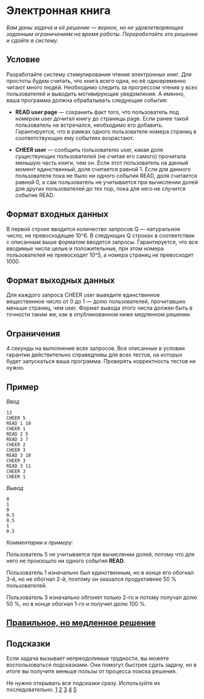 # Электронная книга

*Вам даны задача и её решение — верное, но не удовлетворяющее заданным ограничениям на время работы.
Переработайте это решение и сдайте в систему.*

## Условие

Разработайте систему стимулирования чтения электронных книг. 
Для простоты будем считать, что книга всего одна, но её одновременно читают много людей.
Необходимо следить за прогрессом чтения у всех пользователей и выводить мотивирующие уведомления. 
А именно, ваша программа должна обрабатывать следующие события:
* __READ user page__ — сохранить факт того, что пользователь под номером user дочитал книгу до страницы page. 
Если ранее такой пользователь не встречался, необходимо его добавить. 
Гарантируется, что в рамках одного пользователя номера страниц в соответствующих ему событиях возрастают.

* __CHEER user__ — сообщить пользователю user, какая доля существующих пользователей (не считая его самого) прочитала меньшую часть книги,
чем он. Если этот пользователь на данный момент единственный, доля считается равной 1.
Если для данного пользователя пока не было ни одного события READ, доля считается равной 0,
а сам пользователь не учитывается при вычислении долей для других пользователей до тех пор, пока для него не случится событие READ.

## Формат входных данных
В первой строке вводится количество запросов Q — натуральное число, не превосходящее 10^6. В следующих Q строках в соответствии с описанным выше форматом вводятся запросы. Гарантируется, что все вводимые числа целые и положительные,
при этом номера пользователей не превосходят 10^5, а номера страниц не превосходят 1000.

## Формат выходных данных
Для каждого запроса CHEER user выведите единственное вещественное число от 0 до 1 — долю пользователей, прочитавших меньше страниц, чем user. Формат вывода этого числа должен быть в точности таким же, как в опубликованном ниже медленном решении.

## Ограничения
4 секунды на выполнение всех запросов. Все описанные в условии гарантии действительно справедливы для всех тестов, на которых будет запускаться ваша программа. Проверять корректность тестов не нужно.

## Пример

*Ввод*

```
12
CHEER 5
READ 1 10
CHEER 1
READ 2 5
READ 3 7
CHEER 2
CHEER 3
READ 3 10
CHEER 3
READ 3 11
CHEER 3
CHEER 1
```

*Вывод*

```
0
1
0
0.5
0.5
1
0.5
```
*Комментарии к примеру:*

Пользователь 5 не учитывается при вычислении долей, потому что для него не произошло ни одного события **READ**.

Пользователь 1 изначально был единственным, но в конце его обогнал 3-й, но не обогнал 2-й, поэтому он оказался продуктивнее 50 % пользователей.

Пользователь 3 изначально обгонял только 2-го и потому получал долю 50 %, но в конце обогнал 1-го и получил долю 100 %.

## [Правильное, но медленное решение](https://d3c33hcgiwev3.cloudfront.net/7YdiJmS5EeiQ1RJfHSpJKg_ee2eec2064b911e8a488d1e3a26d9d2c_slow.cpp?Expires=1557878400&Signature=jOU2FUlYh0~WdpFiY~joUYmrXiKpOAxbajXeI8yQ~kX3QR7jQb1EX0xE76X03mpYaQgGFRswJNylkce6CoIcOS9aLTGL4tkCZSlgxZhpPb6FbcuW0EJrTGDLzU7DcKJlp0CWJQjuyOqkN6uuT0ZB4f8WjATjDekse7teYHbSru8_&Key-Pair-Id=APKAJLTNE6QMUY6HBC5A)

## Подсказки
Если задача вызывает непреодолимые трудности, вы можете воспользоваться подсказками. Они помогут быстрее сдать задачу, но в итоге вы получите меньше пользы от процесса поиска решения.

Не нужно открывать все подсказки сразу. Используйте их последовательно.
[1](https://d3c33hcgiwev3.cloudfront.net/4f6F9efeEei5Kg7DUflKxA_e26cfeb0e7de11e880463dc9adc4d9bc_ebook-1.pdf?Expires=1557878400&Signature=gnqnKuuf~GH4rwtPr~unkDnW~EkoXTTpIutHaEypz894nLt0eikHyaGOO3pxf-zKKRSegNyv5lC5nBrCEGwGBcte96TcJhEGPN1hDkYVEyFfOYVZQkIzsPc8PnaXyYQa2nD7Y-c4Ty-qetD7mkoYC4RGiOZ~1h4FegKGQ6j5Wuc_&Key-Pair-Id=APKAJLTNE6QMUY6HBC5A)
[2](https://d3c33hcgiwev3.cloudfront.net/4f6tLefeEeilxxL_ZeRz_A_e27478c0e7de11e89bf1032d5d05de4f_ebook-2.pdf?Expires=1557878400&Signature=NW5iRa505TVTrUPAkvudBM1pNXallxIeaZz9lvMZmsL3Njr0jO3LsF5yYqi5iBCCz-MHYOKEPaq7ZklEFoIfXVFg5dIz4A4SeTYl4m19BqcL2Q3rY4O8n97NUUtMDZN~Qms5kJwbAWNqfWMQyNKhuHHFBFDUp~L864HpmxI3dVE_&Key-Pair-Id=APKAJLTNE6QMUY6HBC5A)
[3](https://d3c33hcgiwev3.cloudfront.net/4f9JAufeEeiaxBKyA9PBAg_e26f48a0e7de11e8b9ee51de5db3cbe5_ebook-3.pdf?Expires=1557878400&Signature=Y5Cxms0g6cWdkS0Rpo8WSFROMmj0iJjbTuEJOKLD1e~O11mSvUd7htG~hs8s441xjxax~gLgZkT2g~3gtxURvEtRRaBXKXwHvHUSQXejt-kfzWSAKquFPJZxtoq0YQmnKWJvZovzI7J~wbai7sTul39g1vM5rkxOfYSfk0HrcTE_&Key-Pair-Id=APKAJLTNE6QMUY6HBC5A)
[4](https://d3c33hcgiwev3.cloudfront.net/4f9JAefeEeiaxBKyA9PBAg_e2727cf0e7de11e8ba36791774dc29a3_ebook-4.pdf?Expires=1557878400&Signature=gh0guq6LWjFqBqc9LdV4zdjlMQ~20tfDFQAfEItcDnSuZ4JfPxZQ32UchXjktmpL-22wUxr2iPtwVXSasgxJdyExKSbb5enI68-yj3h0jIgFFhft4XUqvrCGRHiAQktPYIYc2~Sb99laQbf-ZJN2Hm1yATaQUaCtqnlY7OhKCL8_&Key-Pair-Id=APKAJLTNE6QMUY6HBC5A)
[5](https://d3c33hcgiwev3.cloudfront.net/4gQEgefeEeiTKQ5ajE7PqA_e26ed370e7de11e88c94d51cedeec544_ebook-5.pdf?Expires=1557878400&Signature=cvpugW9Q~eb2yotnI8iQoh49-L1O~as002owTS~66TtvzxLsHpJOto8qNVel2sRSmf6tSunp1Z~jiFOhjkAIRNDs2aknPoHeJ-CsTmRyFsLZo8QSo7D5ygRLa4WfNxFaU04pzEZX2V6r64nkMRGlncCszYELuQhoicG3z9~DjKI_&Key-Pair-Id=APKAJLTNE6QMUY6HBC5A)
